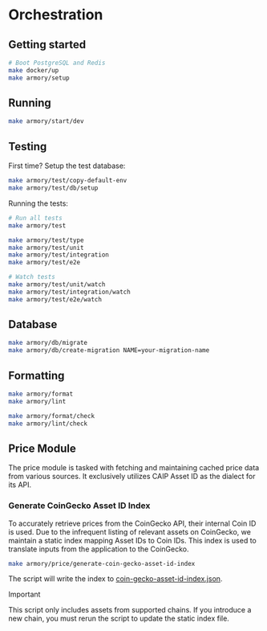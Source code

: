 # Orchestration

## Getting started

```bash
# Boot PostgreSQL and Redis
make docker/up
make armory/setup
```

## Running

```bash
make armory/start/dev
```

## Testing

First time? Setup the test database:

```bash
make armory/test/copy-default-env
make armory/test/db/setup
```

Running the tests:

```bash
# Run all tests
make armory/test

make armory/test/type
make armory/test/unit
make armory/test/integration
make armory/test/e2e

# Watch tests
make armory/test/unit/watch
make armory/test/integration/watch
make armory/test/e2e/watch
```

## Database

```bash
make armory/db/migrate
make armory/db/create-migration NAME=your-migration-name
```

## Formatting

```bash
make armory/format
make armory/lint

make armory/format/check
make armory/lint/check
```

## Price Module

The price module is tasked with fetching and maintaining cached price data from
various sources. It exclusively utilizes CAIP Asset ID as the dialect for its
API.

### Generate CoinGecko Asset ID Index

To accurately retrieve prices from the CoinGecko API, their internal Coin ID is
used. Due to the infrequent listing of relevant assets on CoinGecko, we maintain
a static index mapping Asset IDs to Coin IDs. This index is used to translate
inputs from the application to the CoinGecko.

```bash
make armory/price/generate-coin-gecko-asset-id-index
```

The script will write the index to [coin-gecko-asset-id-index.json](./src/price/resource/coin-gecko-asset-id-index.json).

> [!IMPORTANT]
> This script only includes assets from supported chains. If you introduce a new
> chain, you must rerun the script to update the static index file.

